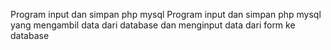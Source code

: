 Program input dan simpan php mysql
Program input dan simpan php mysql yang mengambil data dari database dan menginput data dari form ke database
